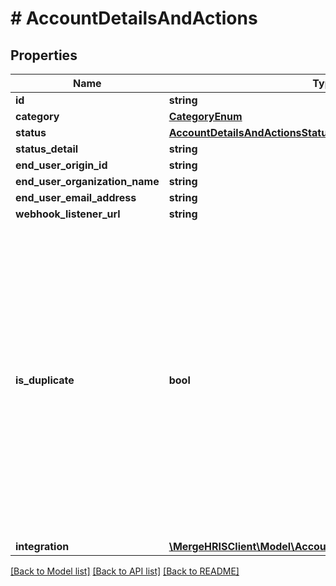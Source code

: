# # AccountDetailsAndActions

## Properties

Name | Type | Description | Notes
------------ | ------------- | ------------- | -------------
**id** | **string** |  |
**category** | [**CategoryEnum**](CategoryEnum.md) |  | [optional]
**status** | [**AccountDetailsAndActionsStatusEnum**](AccountDetailsAndActionsStatusEnum.md) |  |
**status_detail** | **string** |  | [optional]
**end_user_origin_id** | **string** |  | [optional]
**end_user_organization_name** | **string** |  |
**end_user_email_address** | **string** |  |
**webhook_listener_url** | **string** |  |
**is_duplicate** | **bool** | Whether a Production Linked Account&#39;s credentials match another existing Production Linked Account. This field is &#x60;null&#x60; for Test Linked Accounts, incomplete Production Linked Accounts, and ignored duplicate Production Linked Account sets. | [optional]
**integration** | [**\MergeHRISClient\Model\AccountDetailsAndActionsIntegration**](AccountDetailsAndActionsIntegration.md) |  | [optional]

[[Back to Model list]](../../README.md#models) [[Back to API list]](../../README.md#endpoints) [[Back to README]](../../README.md)
